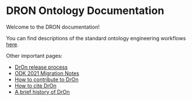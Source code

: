 # DRON Ontology Documentation

[//]: # "This file is meant to be edited by the ontology maintainer."

Welcome to the DRON documentation!

You can find descriptions of the standard ontology engineering workflows [here](odk-workflows/index.md).

Other important pages:

- [DrOn release process](DronReleaseWorkflow.md)
- [ODK 2021 Migration Notes](MigrationNotes.md)
- [How to contribute to DrOn](contributing.md)
- [How to cite DrOn](cite.md)
- [A brief history of DrOn](history.md)

